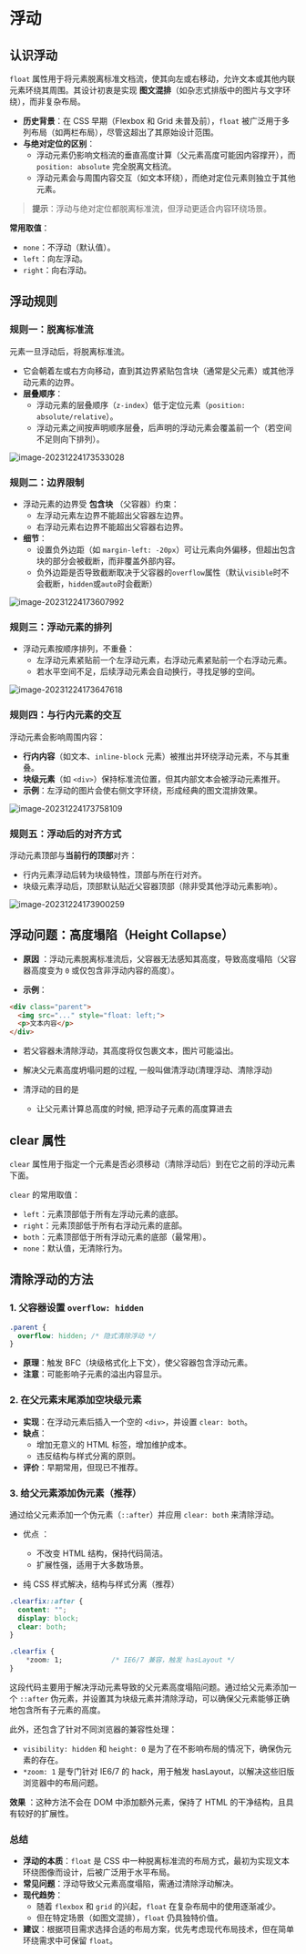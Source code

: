 # 浮动

## 认识浮动

`float` 属性用于将元素脱离标准文档流，使其向左或右移动，允许文本或其他内联元素环绕其周围。其设计初衷是实现 **图文混排**（如杂志式排版中的图片与文字环绕），而非复杂布局。

- **历史背景**：在 CSS 早期（Flexbox 和 Grid 未普及前），`float` 被广泛用于多列布局（如两栏布局），尽管这超出了其原始设计范围。
- **与绝对定位的区别**：  
  - 浮动元素仍影响文档流的垂直高度计算（父元素高度可能因内容撑开），而 `position: absolute` 完全脱离文档流。
  - 浮动元素会与周围内容交互（如文本环绕），而绝对定位元素则独立于其他元素。

> **提示**：浮动与绝对定位都脱离标准流，但浮动更适合内容环绕场景。

**常用取值**：

- `none`：不浮动（默认值）。
- `left`：向左浮动。
- `right`：向右浮动。

## 浮动规则

### 规则一：脱离标准流

 元素一旦浮动后，将脱离标准流。 

- 它会朝着左或右方向移动，直到其边界紧贴包含块（通常是父元素）或其他浮动元素的边界。
- **层叠顺序**：
  - 浮动元素的层叠顺序（`z-index`）低于定位元素（`position: absolute/relative`）。
  - 浮动元素之间按声明顺序层叠，后声明的浮动元素会覆盖前一个（若空间不足则向下排列）。

![image-20231224173533028](./assets/image-20231224173533028.png)

### 规则二：边界限制

- 浮动元素的边界受 **包含块** （父容器）约束：
  - 左浮动元素左边界不能超出父容器左边界。
  - 右浮动元素右边界不能超出父容器右边界。
- **细节**：
  - 设置负外边距（如 `margin-left: -20px`）可让元素向外偏移，但超出包含块的部分会被截断，而非覆盖外部内容。
  - 负外边距是否导致截断取决于父容器的`overflow`属性（默认`visible`时不会截断，`hidden`或`auto`时会截断）

![image-20231224173607992](./assets/image-20231224173607992.png)

### 规则三：浮动元素的排列

- 浮动元素按顺序排列，不重叠：
  - 左浮动元素紧贴前一个左浮动元素，右浮动元素紧贴前一个右浮动元素。
  - 若水平空间不足，后续浮动元素会自动换行，寻找足够的空间。

![image-20231224173647618](./assets/image-20231224173647618.png)

### 规则四：与行内元素的交互

浮动元素会影响周围内容：

- **行内内容**（如文本、`inline-block` 元素）被推出并环绕浮动元素，不与其重叠。
- **块级元素**（如 `<div>`）保持标准流位置，但其内部文本会被浮动元素推开。
- **示例**：左浮动的图片会使右侧文字环绕，形成经典的图文混排效果。

![image-20231224173758109](./assets/image-20231224173758109.png)

### 规则五：浮动后的对齐方式

浮动元素顶部与**当前行的顶部**对齐：

- 行内元素浮动后转为块级特性，顶部与所在行对齐。
- 块级元素浮动后，顶部默认贴近父容器顶部（除非受其他浮动元素影响）。

![image-20231224173900259](./assets/image-20231224173900259.png)

## 浮动问题：高度塌陷（Height Collapse）

- **原因** ：浮动元素脱离标准流后，父容器无法感知其高度，导致高度塌陷（父容器高度变为 `0` 或仅包含非浮动内容的高度）。

- **示例**：

```html
<div class="parent">
  <img src="..." style="float: left;">
  <p>文本内容</p>
</div>
```

- 若父容器未清除浮动，其高度将仅包裹文本，图片可能溢出。

- 解决父元素高度坍塌问题的过程, 一般叫做清浮动(清理浮动、清除浮动)
- 清浮动的目的是
  - 让父元素计算总高度的时候, 把浮动子元素的高度算进去

## clear 属性

 `clear` 属性用于指定一个元素是否必须移动（清除浮动后）到在它之前的浮动元素下面。

`clear` 的常用取值： 

- `left`：元素顶部低于所有左浮动元素的底部。
- `right`：元素顶部低于所有右浮动元素的底部。
- `both`：元素顶部低于所有浮动元素的底部（最常用）。
- `none`：默认值，无清除行为。

## 清除浮动的方法

### 1. 父容器设置 `overflow: hidden`

```css
.parent {
  overflow: hidden; /* 隐式清除浮动 */
}
```

- **原理**：触发 BFC（块级格式化上下文），使父容器包含浮动元素。
- **注意**：可能影响子元素的溢出内容显示。

### 2. 在父元素末尾添加空块级元素

- **实现**：在浮动元素后插入一个空的 `<div>`，并设置 `clear: both`。
- **缺点**：
  - 增加无意义的 HTML 标签，增加维护成本。
  - 违反结构与样式分离的原则。
- **评价**：早期常用，但现已不推荐。

### 3. 给父元素添加伪元素（推荐） 

通过给父元素添加一个伪元素（`::after`）并应用 `clear: both` 来清除浮动。   

- 优点 ：  
  - 不改变 HTML 结构，保持代码简洁。
  - 扩展性强，适用于大多数场景。

- 纯 CSS 样式解决，结构与样式分离（推荐）

```css
.clearfix::after {
  content: "";
  display: block;
  clear: both;
}

.clearfix {
    *zoom: 1;            /* IE6/7 兼容，触发 hasLayout */
}
```

这段代码主要用于解决浮动元素导致的父元素高度塌陷问题。通过给父元素添加一个 `::after` 伪元素，并设置其为块级元素并清除浮动，可以确保父元素能够正确地包含所有子元素的高度。

此外，还包含了针对不同浏览器的兼容性处理：
- `visibility: hidden` 和 `height: 0` 是为了在不影响布局的情况下，确保伪元素的存在。
- `*zoom: 1` 是专门针对 IE6/7 的 hack，用于触发 hasLayout，以解决这些旧版浏览器中的布局问题。

**效果** ：这种方法不会在 DOM 中添加额外元素，保持了 HTML 的干净结构，且具有较好的扩展性。

### 总结

- **浮动的本质**：`float` 是 CSS 中一种脱离标准流的布局方式，最初为实现文本环绕图像而设计，后被广泛用于水平布局。
- **常见问题**：浮动导致父元素高度塌陷，需通过清除浮动解决。
- **现代趋势**：
  - 随着 `flexbox` 和 `grid` 的兴起，`float` 在复杂布局中的使用逐渐减少。
  - 但在特定场景（如图文混排），`float` 仍具独特价值。
- **建议**：根据项目需求选择合适的布局方案，优先考虑现代布局技术，但在简单环绕需求中可保留 `float`。
